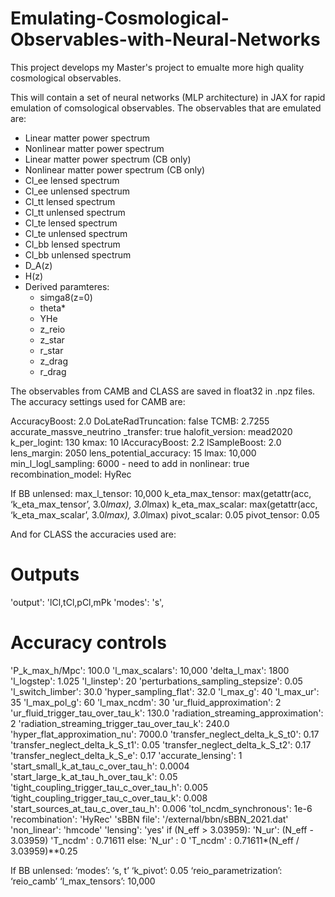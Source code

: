 # Emulating-Cosmological-Observables-with-Neural-Networks

This project develops my Master's project to emualte more high quality cosmological observables.

This will contain a set of neural networks (MLP architecture) in JAX for rapid emulation of comsological observables. The observables that are emulated are:

- Linear matter power spectrum
- Nonlinear matter power spectrum
- Linear matter power spectrum (CB only)
- Nonlinear matter power spectrum (CB only)
- Cl_ee lensed spectrum
- Cl_ee unlensed spectrum
- Cl_tt lensed spectrum
- Cl_tt unlensed spectrum
- Cl_te lensed spectrum
- Cl_te unlensed spectrum
- Cl_bb lensed spectrum
- Cl_bb unlensed spectrum
- D_A(z)
- H(z)
- Derived paramteres:
    - simga8(z=0)
    - theta*
    - YHe
    - z_reio
    - z_star
    - r_star
    - z_drag
    - r_drag

The observables from CAMB and CLASS are saved in float32 in .npz files. The accuracy settings used for CAMB are:

AccuracyBoost: 2.0
DoLateRadTruncation: false
TCMB: 2.7255
accurate_massve_neutrino _transfer: true
halofit_version: mead2020
k_per_logint: 130
kmax: 10
lAccuracyBoost: 2.2
lSampleBoost: 2.0
lens_margin: 2050
lens_potential_accuracy: 15
lmax: 10,000
min_l_logl_sampling: 6000 - need to add in
nonlinear: true
recombination_model: HyRec

If BB unlensed:
max_l_tensor: 10,000
k_eta_max_tensor: max(getattr(acc, ‘k_eta_max_tensor’, 3.0*lmax), 3.0*lmax)
k_eta_max_scalar: max(getattr(acc, ‘k_eta_max_scalar’, 3.0*lmax), 3.0*lmax)
pivot_scalar: 0.05
pivot_tensor: 0.05


And for CLASS the accuracies used are:

# Outputs
'output': 'lCl,tCl,pCl,mPk
'modes': 's',
# Accuracy controls
'P_k_max_h/Mpc': 100.0
'l_max_scalars': 10,000
'delta_l_max': 1800
'l_logstep': 1.025
'l_linstep': 20
'perturbations_sampling_stepsize': 0.05
'l_switch_limber': 30.0
'hyper_sampling_flat': 32.0
'l_max_g': 40
'l_max_ur': 35
'l_max_pol_g': 60
'l_max_ncdm': 30
'ur_fluid_approximation': 2
'ur_fluid_trigger_tau_over_tau_k': 130.0
'radiation_streaming_approximation': 2
'radiation_streaming_trigger_tau_over_tau_k': 240.0
'hyper_flat_approximation_nu': 7000.0
'transfer_neglect_delta_k_S_t0': 0.17
'transfer_neglect_delta_k_S_t1': 0.05
'transfer_neglect_delta_k_S_t2': 0.17
'transfer_neglect_delta_k_S_e': 0.17
'accurate_lensing': 1
'start_small_k_at_tau_c_over_tau_h': 0.0004
'start_large_k_at_tau_h_over_tau_k': 0.05
'tight_coupling_trigger_tau_c_over_tau_h': 0.005
‘tight_coupling_trigger_tau_c_over_tau_k': 0.008
'start_sources_at_tau_c_over_tau_h': 0.006
'tol_ncdm_synchronous': 1e-6
'recombination': 'HyRec'
'sBBN file': '/external/bbn/sBBN_2021.dat'
'non_linear': 'hmcode'
'lensing': 'yes'
if (N_eff > 3.03959):
    'N_ur': (N_eff - 3.03959) 
    'T_ncdm' : 0.71611 
else: 
    'N_ur' : 0 
    'T_ncdm' : 0.71611*(N_eff / 3.03959)**0.25


If BB unlensed:
‘modes’: ‘s, t’
‘k_pivot’: 0.05
‘reio_parametrization’: ‘reio_camb’
‘l_max_tensors’: 10,000

